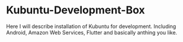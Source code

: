 # Kubuntu-Development-Box
Here I will describe installation of Kubuntu for development. Including Android, Amazon Web Services, Flutter and basically anthing you like.
